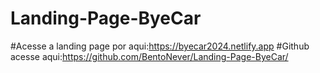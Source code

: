 # Landing-Page-ByeCar

#Acesse a landing page por aqui:https://byecar2024.netlify.app
#Github acesse aqui:https://github.com/BentoNever/Landing-Page-ByeCar/
